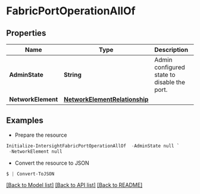 # FabricPortOperationAllOf
## Properties

Name | Type | Description | Notes
------------ | ------------- | ------------- | -------------
**AdminState** | **String** | Admin configured state to disable the port. | [optional] [default to "Enabled"]
**NetworkElement** | [**NetworkElementRelationship**](NetworkElementRelationship.md) |  | [optional] 

## Examples

- Prepare the resource
```powershell
Initialize-IntersightFabricPortOperationAllOf  -AdminState null `
 -NetworkElement null
```

- Convert the resource to JSON
```powershell
$ | Convert-ToJSON
```

[[Back to Model list]](../README.md#documentation-for-models) [[Back to API list]](../README.md#documentation-for-api-endpoints) [[Back to README]](../README.md)

